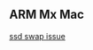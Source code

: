 

## ARM Mx Mac

[ssd swap issue](https://itnerd.blog/2021/03/12/apple-m1-mac-ssd-swap-issues-should-you-be-concerned/)